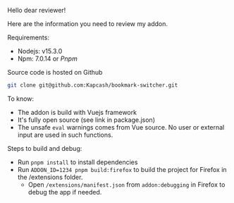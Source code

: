 Hello dear reviewer!

Here are the information you need to review my addon.

Requirements:
- Nodejs: v15.3.0
- Npm: 7.0.14 or *Pnpm*

Source code is hosted on Github

```bash
git clone git@github.com:Kapcash/bookmark-switcher.git
```

To know:
- The addon is build with Vuejs framework
- It's fully open source (see link in package.json)
- The unsafe `eval` warnings comes from Vue source. No user or external input are used in such functions.

Steps to build and debug:
- Run `pnpm install` to install dependencies
- Run `ADDON_ID=1234 pnpm build:firefox` to build the project for Firefox in the /extensions folder.
  - Open `/extensions/manifest.json` from `addon:debugging` in Firefox to debug the app if needed.
